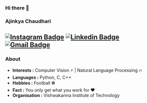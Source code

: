 ### Hi there 👋

### Ajinkya Chaudhari
[![Instagram Badge](https://img.shields.io/badge/-Ajinkya_Chaudhari-purple?1ca0f1?style=flat-square&logo=instagram&logoColor=white&link=https://www.instagram.com/ajinkya_ch/)](https://www.instagram.com/ajinkya_ch)  [![Linkedin Badge](https://img.shields.io/badge/-Ajinkya_Chaudhari-blue?style=flat-square&logo=Linkedin&logoColor=white&link=https://www.linkedin.com/in/ajinkya-chaudhari//)](https://www.linkedin.com/in/ajinkya-chaudhari/) [![Gmail Badge](https://img.shields.io/badge/-ajinkyajc@gmail.com-c14438?style=flat-square&logo=Gmail&logoColor=white&link=mailto:ajinkyajc@gmail.com)](mailto:ajinkyajc@gmail.com)
---------------------------------------------------------------------------------------------------------------------------------------------------------------------------------
### About

-  **Interests :** Computer Vision :zap: | Natural Language Processing :fire:	
-  **Languages :** Python, C, C++
-  **Hobbies :** Football :soccer:
-  **Fact :** You only get what you work for :heart: 
-  **Organisation :** Vishwakarma Institute of Technology
